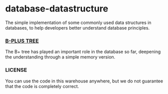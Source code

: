 # database-datastructure
The simple implementation of some commonly used data structures in databases, to help developers better understand database principles.

### [B-PLUS TREE](./bplustree/bplustree.h)
The B+ tree has played an important role in the database so far, deepening the understanding through a simple memory version.

### LICENSE
You can use the code in this warehouse anywhere, but we do not guarantee that the code is completely correct.